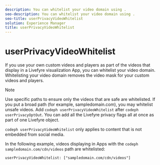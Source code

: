 ```yaml
---
description: You can whitelist your video domain using .
seo-description: You can whitelist your video domain using .
seo-title: userPrivacyVideoWhitelist
solution: Experience Manager
title: userPrivacyVideoWhitelist
---
```


# userPrivacyVideoWhitelist

If you use your own custom videos and players as part of the videos that display in a Livefyre visualization App, you can whitelist your video domain. Whitelisting your video domain removes the video mask for your custom videos and players.

>[!NOTE]
>
>Use specific paths to ensure only the videos that are safe are whitelisted. If you put a broad path (for example, sampledomain.com), you may whitelist unsafe videos.
Add `codeph userPrivacyVideoWhitelist` after `codeph userPrivacyOptOut`. You can add all the Livefyre privacy flags all at once as part of one Livefyre object.

`codeph userPrivacyVideoWhitelist` only applies to content that is not embedded from social media.

In the following example, videos displaying in Apps with the `codeph sampledomain.com/cdn/videos` path are whitelisted:

```
userPrivacyVideoWhitelist: ["sampledomain.com/cdn/videos"]
```
